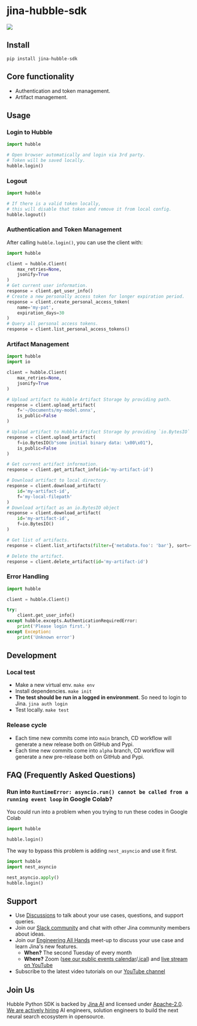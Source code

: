# jina-hubble-sdk

<img src="https://codecov.io/gh/jina-ai/hubble-client-python/branch/main/graph/badge.svg?token=Sttz9HTmDq"/>


## Install

```shell
pip install jina-hubble-sdk
```

## Core functionality

* Authentication and token management.
* Artifact management.

## Usage

### Login to Hubble

```python
import hubble

# Open browser automatically and login via 3rd party.
# Token will be saved locally.
hubble.login()
```

### Logout

```python
import hubble

# If there is a valid token locally, 
# this will disable that token and remove it from local config.
hubble.logout()
```

### Authentication and Token Management

After calling `hubble.login()`, you can use the client with:

```python
import hubble

client = hubble.Client(
    max_retries=None,
    jsonify=True
)
# Get current user information.
response = client.get_user_info()
# Create a new personally access token for longer expiration period.
response = client.create_personal_access_token(
    name='my-pat',
    expiration_days=30
)
# Query all personal access tokens.
response = client.list_personal_access_tokens()
```

### Artifact Management
```python
import hubble
import io

client = hubble.Client(
    max_retries=None,
    jsonify=True
)

# Upload artifact to Hubble Artifact Storage by providing path.
response = client.upload_artifact(
    f='~/Documents/my-model.onnx',
    is_public=False
)

# Upload artifact to Hubble Artifact Storage by providing `io.BytesIO`
response = client.upload_artifact(
    f=io.BytesIO(b"some initial binary data: \x00\x01"),
    is_public=False
)

# Get current artifact information.
response = client.get_artifact_info(id='my-artifact-id')

# Download artifact to local directory.
response = client.download_artifact(
    id='my-artifact-id',
    f='my-local-filepath'
)
# Download artifact as an io.BytesIO object
response = client.download_artifact(
    id='my-artifact-id',
    f=io.BytesIO()
)

# Get list of artifacts.
response = client.list_artifacts(filter={'metaData.foo': 'bar'}, sort={'type': -1})

# Delete the artifact.
response = client.delete_artifact(id='my-artifact-id')
```

### Error Handling
```python
import hubble

client = hubble.Client()

try:
    client.get_user_info()
except hubble.excepts.AuthenticationRequiredError:
    print('Please login first.')
except Exception:
    print('Unknown error')
```

## Development

### Local test

- Make a new virtual env. `make env`
- Install dependencies. `make init`
- **The test should be run in a logged in environment**. So need to login to Jina. `jina auth login`
- Test locally. `make test`

### Release cycle

- Each time new commits come into `main` branch, CD workflow will generate a new release both on GitHub and Pypi.
- Each time new commits come into `alpha` branch, CD workflow will generate a new pre-release both on GitHub and Pypi.

## FAQ (Frequently Asked Questions)

### Run into `RuntimeError: asyncio.run() cannot be called from a running event loop` in Google Colab?

You could run into a problem when you trying to run these codes in Google Colab 

```python
import hubble

hubble.login()
```

The way to bypass this problem is adding `nest_asyncio` and use it first.

```python
import hubble
import nest_asyncio

nest_asyncio.apply()
hubble.login()
```


<!-- start support-pitch -->
## Support

- Use [Discussions](https://github.com/jina-ai/finetuner/discussions) to talk about your use cases, questions, and
  support queries.
- Join our [Slack community](https://slack.jina.ai) and chat with other Jina community members about ideas.
- Join our [Engineering All Hands](https://youtube.com/playlist?list=PL3UBBWOUVhFYRUa_gpYYKBqEAkO4sxmne) meet-up to discuss your use case and learn Jina's new features.
    - **When?** The second Tuesday of every month
    - **Where?**
      Zoom ([see our public events calendar](https://calendar.google.com/calendar/embed?src=c_1t5ogfp2d45v8fit981j08mcm4%40group.calendar.google.com&ctz=Europe%2FBerlin)/[.ical](https://calendar.google.com/calendar/ical/c_1t5ogfp2d45v8fit981j08mcm4%40group.calendar.google.com/public/basic.ics))
      and [live stream on YouTube](https://youtube.com/c/jina-ai)
- Subscribe to the latest video tutorials on our [YouTube channel](https://youtube.com/c/jina-ai)

## Join Us

Hubble Python SDK is backed by [Jina AI](https://jina.ai) and licensed under [Apache-2.0](./LICENSE). [We are actively hiring](https://jobs.jina.ai) AI engineers, solution engineers to build the next neural search ecosystem in opensource.

<!-- end support-pitch -->
